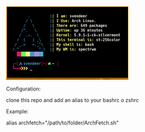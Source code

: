 ![Resultado](https://raw.githubusercontent.com/Svendeer/Archfetch/main/2021-02-07-191603_333x200_scrot.png)

Configuration:

clone this repo and add an alias to your bashrc o zshrc

Example:

alias archfetch="/path/to/folder/ArchFetch.sh"


